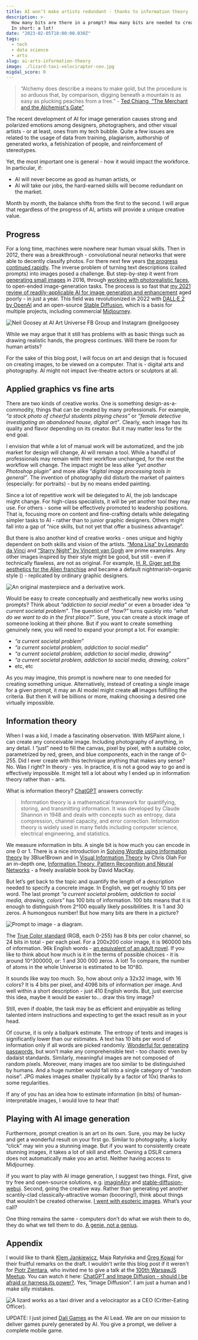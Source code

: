 ```yaml
---
title: AI won’t make artists redundant - thanks to information theory
description: >-
  How many bits are there in a prompt? How many bits are needed to create an image?
  In short: a lot!
date: "2023-02-05T18:00:00.030Z"
tags:
  - tech
  - data science
  - arts
slug: ai-arts-information-theory
image: ./lizard-taxi-velociraptor-ceo.jpg
migdal_score: 0
---
```


> “Alchemy does describe a means to make gold, but the procedure is so arduous that, by
> comparison, digging beneath a mountain is as easy as plucking peaches from a tree.” - [Ted Chiang, “The Merchant and the Alchemist's Gate”](https://en.wikipedia.org/wiki/Ted_Chiang)

The recent development of AI for image generation causes strong and polarized emotions among designers, photographers, and other visual artists - or at least, ones from my tech bubble. Quite a few issues are related to the usage of data from training, plagiarism, authorship of generated works, a fetishization of people, and reinforcement of stereotypes.

Yet, the most important one is general - how it would impact the workforce. In particular, if:

- AI will never become as good as human artists, or
- AI will take our jobs, the hard-earned skills will become redundant on the market.

Month by month, the balance shifts from the first to the second. I will argue that regardless of the progress of AI, artists will provide a unique creative value.

## Progress

For a long time, machines were nowhere near human visual skills. Then in 2012, there was a breakthrough - convolutional neural networks that were able to decently classify photos. For there next few years [the progress continued rapidly](https://paperswithcode.com/sota/image-classification-on-imagenet). The inverse problem of turning text descriptions (called prompts) into images posed a challenge. But step-by-step it went from [generating small images](https://arxiv.org/abs/1605.05396) in 2016, through [working with photorealistic faces](https://www.youtube.com/watch?v=kSLJriaOumA), to open-ended image-generation tasks. The process is so fast that [my 2021 review of readily-applicable AI for image generation and enhancement](https://arxiv.org/abs/2107.07397) aged poorly - in just a year. This field was revolutionized in 2022 with [DALL·E 2 by OpenAI](https://openai.com/dall-e-2/) and an open-source [Stable Diffusion](https://stability.ai/blog/stable-diffusion-public-release), which is a basis for multiple projects, including commercial [Midjourney](https://midjourney.com).

![[Neil Goosey at AI Art Universe FB Group](https://www.facebook.com/groups/526007639164475/user/834840710/) and [Instagram @neilgoosey](https://www.instagram.com/neilgoosey/)](./neilgoosey-ai-art.jpg)

While we may argue that it still has problems with as basic things such as drawing realistic hands, the progress continues. Will there be room for human artists?

For the sake of this blog post, I will focus on art and design that is focused on creating images, to be viewed on a computer. That is - digital arts and photography. AI might not impact live-theatre actors or sculptors at all.

## Applied graphics vs fine arts

There are two kinds of creative works. One is something design-as-a-commodity, things that can be created by many professionals. For example, _“a stock photo of cheerful students playing chess”_ or _“female detective investigating an abandoned house, digital art”_. Clearly, each image has its quality and flavor depending on its creator. But it may matter less for the end goal.

I envision that while a lot of manual work will be automatized, and the job market for design will change, AI will remain a tool. While a handful of professionals may remain with their workflow unchanged, for the rest the workflow will change. The impact might be less alike _“yet another Photoshop plugin”_ and more alike _“digital image processing tools in general”_. The invention of photography did disturb the market of painters (especially: for portraits) - but by no means ended painting.

Since a lot of repetitive work will be delegated to AI, the job landscape might change. For high-class specialists, it will be yet another tool they may use. For others - some will be effectively promoted to leadership positions. That is, focusing more on content and fine-crafting details while delegating simpler tasks to AI - rather than to junior graphic designers. Others might fall into a gap of “nice skills, but not yet that offer a business advantage”.

But there is also another kind of creative works - ones unique and highly dependent on both skills and vision of the artists. [“Mona Lisa” by Leonardo da Vinci](https://pl.wikipedia.org/wiki/Mona_Lisa) and [“Starry Night” by Vincent van Gogh](https://en.wikipedia.org/wiki/The_Starry_Night) are prime examples. Any other images inspired by their style might be good, but still - even if technically flawless, are not as original. For example, [H. R. Giger set the aesthetics for the Alien franchise](https://arthive.com/hansruedigiger/works/321698~Necronom_IV) and became a default nightmarish-organic style () - replicated by ordinary graphic designers.

![An original masterpiece and a derivative work.](./starry-doom.jpg)

Would be easy to create conceptually and aesthetically new works using prompts?
Think about _“addiction to social media”_ or even a broader idea _“a current societal problem”_. The question of _“how?”_ turns quickly into _“what do we want to do in the first place?”_. Sure, you can create a stock image of someone looking at their phone. But if you want to create something genuinely new, you will need to expand your prompt a lot. For example:

- _“a current societal problem”_
- _“a current societal problem, addiction to social media”_
- _“a current societal problem, addiction to social media, drawing”_
- _“a current societal problem, addiction to social media, drawing, colors”_
- etc, etc

As you may imagine, this prompt is nowhere near to one needed for creating something unique. Alternatively, instead of creating a single image for a given prompt, it may an AI model might create **all** images fulfilling the criteria. But then it will be billions or more, making choosing a desired one virtually impossible.

## Information theory

When I was a kid, I made a fascinating observation. With MSPaint alone, I can create any conceivable image. Including photography of anything, in any detail. I “just” need to fill the canvas, pixel by pixel, with a suitable color, parametrized by red, green, and blue components, each in the range of 0-255. Did I ever create with this technique anything that makes any sense? No. Was I right? In theory - yes. In practice, it is not a good way to go and is effectively impossible. It might tell a lot about why I ended up in information theory rather than - arts.

What is information theory? [ChatGPT](https://openai.com/blog/chatgpt/) answers correctly:

> Information theory is a mathematical framework for quantifying, storing, and transmitting information. It was developed by Claude Shannon in 1948 and deals with concepts such as entropy, data compression, channel capacity, and error correction. Information theory is widely used in many fields including computer science, electrical engineering, and statistics.

We measure information in bits. A single bit is how much you can encode in one 0 or 1. There is a nice introduction in [Solving Wordle using information theory](https://www.youtube.com/watch?v=v68zYyaEmEA) by 3Blue1Brown and in [Visual Information Theory](http://colah.github.io/posts/2015-09-Visual-Information/) by Chris Olah For an in-depth one, [Information Theory, Pattern Recognition and Neural Networks](http://www.inference.org.uk/itprnn/book.html) - a freely available book by David MacKay.

But let’s get back to the topic and quantify the length of a description needed to specify a concrete image. In English, we get roughly 10 bits per word. The last prompt _“a current societal problem, addiction to social media, drawing, colors”_ has 100 bits of information. 100 bits means that it is enough to distinguish from 2^100 equally likely possibilities. It is 1 and 30 zeros. A humongous number! But how many bits are there in a picture?

![Prompt to image - a diagram.](./prompt-to-image-diagram.png)

The [True Color standard](https://en.wikipedia.org/wiki/Color_depth) (RGB, each 0-255) has 8 bits per color channel, so 24 bits in total - per each pixel. For a 200x200 color image, it is 960000 bits of information. 96k English words - [an equivalent of an adult novel](https://jerichowriters.com/average-novel-wordcount/). If you like to think about how much is it in the terms of possible choices - it is around 10^300000, or: 1 and 300 000 zeros. A lot! To compare, the number of atoms in the whole Universe is estimated to be 10^80.

It sounds like way too much. So, how about only a 32x32 image, with 16 colors? It is 4 bits per pixel, and 4096 bits of information per image. And well within a short description - just 410 English words. But, just exercise this idea, maybe it would be easier to… draw this tiny image?

Still, even if doable, the task may be as efficient and enjoyable as telling talented intern instructions and expecting to get the exact result as in your head.

Of course, it is only a ballpark estimate. The entropy of texts and images is significantly lower than our estimates. A text has 10 bits per word of information only if all words are picked randomly. [Wonderful for generating passwords](https://xkcd.com/936/), but won’t make any comprehensible text - too chaotic even by dadaist standards. Similarly, meaningful images are not composed of random pixels. Moreover, many images are too similar to be distinguished by humans. And a huge number would fall into a single category of “random noise”. JPG makes images smaller (typically by a factor of 10x) thanks to some regularities.

If any of you has an idea how to estimate information (in bits) of human-interpretable images, I would love to hear that!

## Playing with AI image generation

Furthermore, prompt creation is an art on its own. Sure, you may be lucky and get a wonderful result on your first go. Similar to photography, a lucky “click” may win you a stunning image. But if you want to consistently create stunning images, it takes a lot of skill and effort. Owning a DSLR camera does not automatically make you an artist. Neither having access to Midjourney.

If you want to play with AI image generation, I suggest two things. First, give try free and open-source solutions, e.g. [imaginAIry](https://github.com/brycedrennan/imaginAIry) and [stable-diffusion-webui](https://github.com/AUTOMATIC1111/stable-diffusion-webui).
Second, going the creative way. Rather than generating yet another scantily-clad classically-attractive woman (boooring!), think about things that wouldn’t be created otherwise. [I went with esoteric images](https://p.migdal.pl/blog/2022/07/dall-e-2-and-transcendence/). What’s your call?

One thing remains the same - computers don’t do what we wish them to do, they do what we tell them to do. [A genie, not a genius](https://explosm.net/comics/kris-beaker).

## Appendix

I would like to thank [Klem Jankiewicz](https://jankiewiczstudio.com/), Maja Ratyńska and [Greg Kowal](https://www.linkedin.com/in/greg-kowal) for their fruitful remarks on the draft. I wouldn't write this blog post if it weren't for [Piotr Zientara](https://piotrzientara.pl/), who invited me to give a talk at the [100th WarsawJS Meetup](https://warsawjs.com/meetups/100). You can watch it here: [ChatGPT and Image Diffusion - should I be afraid or harness its power?](https://www.youtube.com/watch?v=oEHYzEBv6yg). Yes, “Image Diffusion”. I am just a human and I make silly mistakes.

![[A lizard works as a taxi driver](https://labs.openai.com/s/BjMtgzd4zlrreWQnEHn1cbDn) and [a velociraptor as a CEO](https://www.reddit.com/r/dalle2/comments/v411w9/velociraptor_in_a_suit_studio_portrait_dark_bg/) (Critter-Eating Officer).](./lizard-taxi-velociraptor-ceo.jpg)

UPDATE: I just joined [Dali Games](http://dali.games/) as the AI Lead. We are on our mission to deliver games purely generated by AI. You give a prompt, we deliver a complete mobile game.
